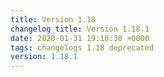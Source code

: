 ```yaml
---
title: Version 1.18
changelog_title: Version 1.18.1
date: 2020-01-31 19:10:30 +0000
tags: changelogs 1.18 deprecated
version: 1.18.1
---
```

<script src="https://gist.github.com/spinnaker-release/306d7e241272980642e918f64ed91fe3.js?file=1.18.1.md"></script>
<script src="https://gist.github.com/spinnaker-release/306d7e241272980642e918f64ed91fe3.js?file=1.18.0.md"></script>
